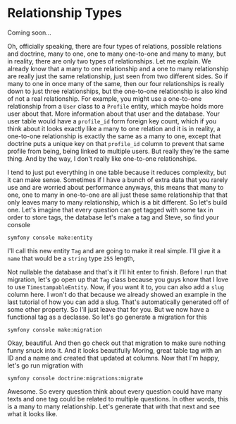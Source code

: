 # Relationship Types

Coming soon...

Oh, officially speaking, there are four types of relations, possible relations and
doctrine, many to one, one to many one-to-one and many to many, but in reality, there
are only two types of relationships. Let me explain. We already know that a many to
one relationship and a one to many relationship are really just the same
relationship, just seen from two different sides. So if many to one in once many of
the same, then our four relationships is really down to just three relationships, but
the one-to-one relationship is also kind of not a real relationship. For example, you
might use a one-to-one relationship from a `User` class to a `Profile` entity, which
maybe holds more user about that. More information about that user and the database.
Your user table would have a `profile_id` form foreign key count, which if you think
about it looks exactly like a many to one relation and it is in reality, a one-to-one
relationship is exactly the same as a many to one, except that doctrine puts a unique
key on that `profile_id` column to prevent that same profile from being, being linked
to multiple users. But really they're the same thing. And by the way, I don't really
like one-to-one relationships.

I tend to just put everything in one table because it reduces complexity, but it can
make sense. Sometimes if I have a bunch of extra data that you rarely use and are
worried about performance anyways, this means that many to one, one to many in
one-to-one are all just these same relationship that that only leaves many to many
relationship, which is a bit different. So let's build one. Let's imagine that every
question can get tagged with some tax in order to store tags, the database let's make
a tag and Steve, so find your console 

```terminal
symfony console make:entity
```

I'll call this new entity `Tag` and are going to make it real simple. 
I'll give it a `name` that would be a `string` type `255` length,

Not nullable the database and that's it I'll hit enter to finish. Before I run that
migration, let's go open up that `Tag` class because you guys know that I love to use
`TimestampableEntity`. Now, if you want it to, you can also add a `slug` column here. I
won't do that because we already showed an example in the last tutorial of how you
can add a slug. That's automatically generated off of some other property. So I'll
just leave that for you. But we now have a functional tag as a declasse. So let's go
generate a migration for this 

```terminal
symfony console make:migration
```

Okay, beautiful. And
then go check out that migration to make sure nothing funny snuck into it. And it
looks beautifully Moring, great table tag with an ID and a name and created that
updated at columns. Now that I'm happy, let's go run migration with 

```terminal
symfony console doctrine:migrations:migrate
```

Awesome. So every question think about every question
could have many texts and one tag could be related to multiple questions. In other
words, this is a many to many relationship. Let's generate that with that next and
see what it looks like.

